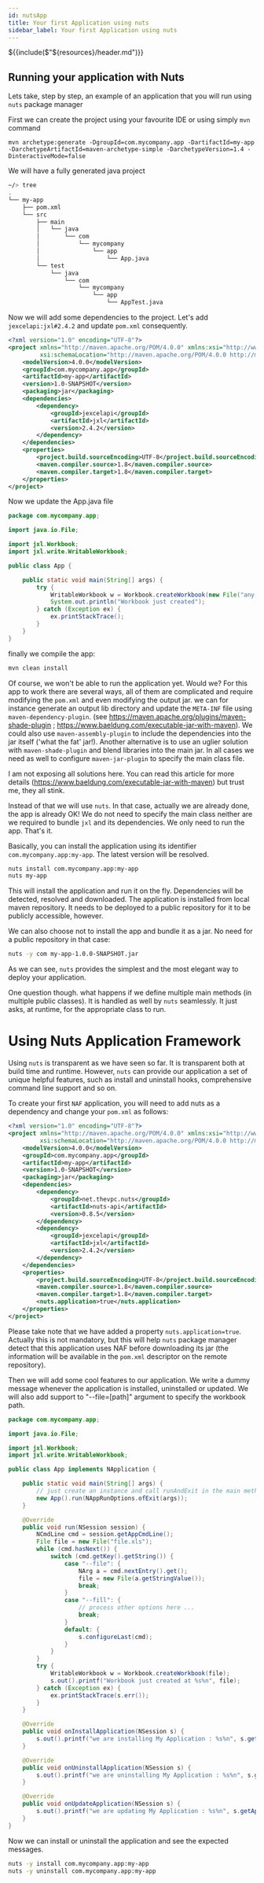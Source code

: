 ```yaml
---
id: nutsApp
title: Your first Application using nuts
sidebar_label: Your first Application using nuts
---
```


${{include($"${resources}/header.md")}}

## Running your application with Nuts

Lets take, step by step, an example of an application that you will run using ```nuts``` package manager

First we can create the project using your favourite IDE or using simply `mvn` command

```
mvn archetype:generate -DgroupId=com.mycompany.app -DartifactId=my-app -DarchetypeArtifactId=maven-archetype-simple -DarchetypeVersion=1.4 -DinteractiveMode=false
```

We will have a fully generated java project

```bash
~/> tree
.
└── my-app
    ├── pom.xml
    └── src
        ├── main
        │   └── java
        │       └── com
        │           └── mycompany
        │               └── app
        │                   └── App.java
        └── test
            └── java
                └── com
                    └── mycompany
                        └── app
                            └── AppTest.java

```

Now we will add some dependencies to the project. Let's add `jexcelapi:jxl#2.4.2` and update `pom.xml` consequently.

```xml
<?xml version="1.0" encoding="UTF-8"?>
<project xmlns="http://maven.apache.org/POM/4.0.0" xmlns:xsi="http://www.w3.org/2001/XMLSchema-instance"
         xsi:schemaLocation="http://maven.apache.org/POM/4.0.0 http://maven.apache.org/xsd/maven-4.0.0.xsd">
    <modelVersion>4.0.0</modelVersion>
    <groupId>com.mycompany.app</groupId>
    <artifactId>my-app</artifactId>
    <version>1.0-SNAPSHOT</version>
    <packaging>jar</packaging>
    <dependencies>
        <dependency>
            <groupId>jexcelapi</groupId>
            <artifactId>jxl</artifactId>
            <version>2.4.2</version>
        </dependency>
    </dependencies>
    <properties>
        <project.build.sourceEncoding>UTF-8</project.build.sourceEncoding>
        <maven.compiler.source>1.8</maven.compiler.source>
        <maven.compiler.target>1.8</maven.compiler.target>
    </properties>
</project> 
```

Now we update the App.java file

```java
package com.mycompany.app;

import java.io.File;

import jxl.Workbook;
import jxl.write.WritableWorkbook;

public class App {

    public static void main(String[] args) {
        try {
            WritableWorkbook w = Workbook.createWorkbook(new File("any-file.xls"));
            System.out.println("Workbook just created");
        } catch (Exception ex) {
            ex.printStackTrace();
        }
    }
}

```

finally we compile the app:

```bash
mvn clean install
```

Of course, we won't be able to run the application yet. Would we? For this app to work there are several ways, all of
them are complicated and require modifying the `pom.xml`  and even modifying the output jar. we can for instance generate an
output lib directory and update the `META-INF` file using `maven-dependency-plugin`.
(see https://maven.apache.org/plugins/maven-shade-plugin ; https://www.baeldung.com/executable-jar-with-maven). We
could also use `maven-assembly-plugin` to include the dependencies into the jar itself ('what the fat' jar!).
Another alternative is to use an uglier solution with ```maven-shade-plugin``` and blend libraries into the main jar. In
all cases we need as well to configure `maven-jar-plugin` to specify the main class file.

I am not exposing all solutions here. You can read this article for more
details (https://www.baeldung.com/executable-jar-with-maven) but trust me, they all stink.

Instead of that we will use `nuts`. In that case, actually we are already done, the app is already OK! We do not need
to specify the main class neither are we required to bundle `jxl` and its dependencies. We only need to run the app.
That's it.

Basically, you can install the application using its identifier `com.mycompany.app:my-app`. The latest version will be resolved.

```bash
nuts install com.mycompany.app:my-app
nuts my-app
```

This will install the application and run it on the fly. Dependencies will be detected, resolved and downloaded. The
application is installed from local maven repository. It needs to be deployed to a public repository for it to be
publicly accessible, however.

We can also choose not to install the app and bundle it as a jar. No need for a public repository in that case:

```bash
nuts -y com my-app-1.0.0-SNAPSHOT.jar
```

As we can see, `nuts` provides the simplest and the most elegant way to deploy your application.

One question though. what happens if we define multiple main methods (in multiple public classes). It is handled as well
by ```nuts``` seamlessly. It just asks, at runtime, for the appropriate class to run.

# Using Nuts Application Framework

Using ```nuts``` is transparent as we have seen so far. It is transparent both at build time and runtime.
However, ```nuts``` can provide our application a set of unique helpful features, such as install and uninstall hooks,
comprehensive command line support and so on.

To create your first ```NAF``` application, you will need to add nuts as a dependency and change your `pom.xml` as follows:

```xml
<?xml version="1.0" encoding="UTF-8"?>
<project xmlns="http://maven.apache.org/POM/4.0.0" xmlns:xsi="http://www.w3.org/2001/XMLSchema-instance"
         xsi:schemaLocation="http://maven.apache.org/POM/4.0.0 http://maven.apache.org/xsd/maven-4.0.0.xsd">
    <modelVersion>4.0.0</modelVersion>
    <groupId>com.mycompany.app</groupId>
    <artifactId>my-app</artifactId>
    <version>1.0-SNAPSHOT</version>
    <packaging>jar</packaging>
    <dependencies>
        <dependency>
            <groupId>net.thevpc.nuts</groupId>
            <artifactId>nuts-api</artifactId>
            <version>0.8.5</version>
        </dependency>
        <dependency>
            <groupId>jexcelapi</groupId>
            <artifactId>jxl</artifactId>
            <version>2.4.2</version>
        </dependency>
    </dependencies>
    <properties>
        <project.build.sourceEncoding>UTF-8</project.build.sourceEncoding>
        <maven.compiler.source>1.8</maven.compiler.source>
        <maven.compiler.target>1.8</maven.compiler.target>
        <nuts.application>true</nuts.application>
    </properties>
</project> 
```
Please take note that we have added a property `nuts.application=true`. 
Actually this is not mandatory, but this will help ```nuts``` package manager detect that this application uses NAF before downloading its jar (the information will be available in the ```pom.xml``` descriptor on the remote repository).

Then we will add some cool features to our application. We write a dummy message whenever the application is installed, uninstalled or updated.
We will also add support to "--file=[path]" argument to specify the workbook path.

```java
package com.mycompany.app;

import java.io.File;

import jxl.Workbook;
import jxl.write.WritableWorkbook;

public class App implements NApplication {

    public static void main(String[] args) {
        // just create an instance and call runAndExit in the main method
        new App().run(NAppRunOptions.ofExit(args));
    }

    @Override
    public void run(NSession session) {
        NCmdLine cmd = session.getAppCmdLine();
        File file = new File("file.xls");
        while (cmd.hasNext()) {
            switch (cmd.getKey().getString()) {
                case "--file": {
                    NArg a = cmd.nextEntry().get();
                    file = new File(a.getStringValue());
                    break;
                }
                case "--fill": {
                    // process other options here ...
                    break;
                }
                default: {
                    s.configureLast(cmd);
                }
            }
        }
        try {
            WritableWorkbook w = Workbook.createWorkbook(file);
            s.out().printf("Workbook just created at %s%n", file);
        } catch (Exception ex) {
            ex.printStackTrace(s.err());
        }
    }

    @Override
    public void onInstallApplication(NSession s) {
        s.out().printf("we are installing My Application : %s%n", s.getAppId());
    }

    @Override
    public void onUninstallApplication(NSession s) {
        s.out().printf("we are uninstalling My Application : %s%n", s.getAppId());
    }

    @Override
    public void onUpdateApplication(NSession s) {
        s.out().printf("we are updating My Application : %s%n", s.getAppId());
    }
}

```

Now we can install or uninstall the application and see the expected messages.

```bash
nuts -y install com.mycompany.app:my-app
nuts -y uninstall com.mycompany.app:my-app
```


